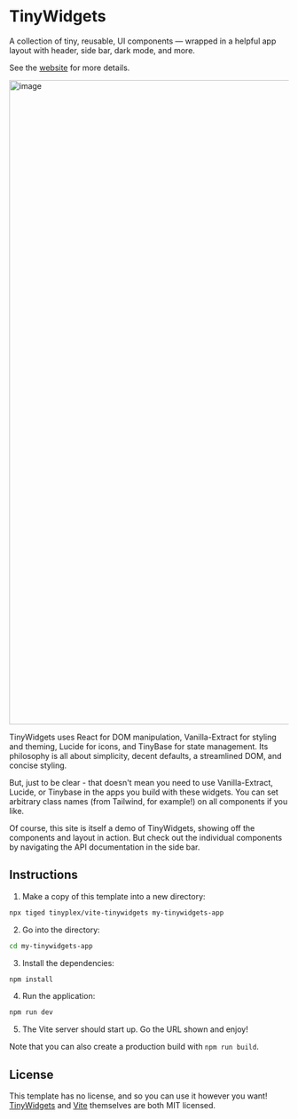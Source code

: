 # TinyWidgets

A collection of tiny, reusable, UI components
— wrapped in a helpful app layout with header, side bar, dark mode, and more.

See the [website](https://tinywidgets.org/) for more details.

<img width="1160" alt="image" src="https://github.com/user-attachments/assets/073a26dc-4212-4ab0-b5a0-d968ac47342c">

TinyWidgets uses React for DOM manipulation, Vanilla-Extract for styling and theming, Lucide for icons, and TinyBase for state management. Its philosophy is all about simplicity, decent defaults, a streamlined DOM, and concise styling.

But, just to be clear - that doesn't mean you need to use Vanilla-Extract, Lucide, or Tinybase in the apps you build with these widgets. You can set arbitrary class names (from Tailwind, for example!) on all components if you like.

Of course, this site is itself a demo of TinyWidgets, showing off the components and layout in action. But check out the individual components by navigating the API documentation in the side bar.

## Instructions

1. Make a copy of this template into a new directory:

```sh
npx tiged tinyplex/vite-tinywidgets my-tinywidgets-app
```

2. Go into the directory:

```sh
cd my-tinywidgets-app
```

3. Install the dependencies:

```sh
npm install
```

4. Run the application:

```sh
npm run dev
```

5. The Vite server should start up. Go the URL shown and enjoy!

Note that you can also create a production build with `npm run build`.

## License

This template has no license, and so you can use it however you want!
[TinyWidgets](https://github.com/tinyplex/tinywidgets/blob/main/LICENSE) and
[Vite](https://github.com/vitejs/vite/blob/main/LICENSE) themselves are both MIT
licensed.
